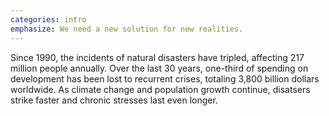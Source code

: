 ```yaml
---
categories: intro
emphasize: We need a new solution for new realities.
---
```

Since 1990, the incidents of natural disasters have tripled, affecting 217 million people annually. Over the last 30 years, one-third of spending on development has been lost to recurrent crises, totaling 3,800 billion dollars worldwide. As climate change and population growth continue, disatsers strike faster and chronic stresses last even longer.
